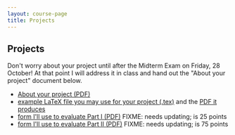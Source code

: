 ```yaml
---
layout: course-page
title: Projects
---
```


## Projects

Don't worry about your project until after the Midterm Exam on Friday, 28 October!  At that point I will address it in class and hand out the "About your project" document below.

  * [About your project (PDF)](assets/projects/description.pdf)
  * [example LaTeX file you may use for your project (.tex)](assets/projects/blank.tex) and the [PDF it produces](assets/projects/blank.pdf)
  * [form I'll use to evaluate Part I (PDF)](assets/projects/rubricI.pdf)  FIXME: needs updating; is 25 points
  * [form I'll use to evaluate Part II (PDF)](assets/projects/rubricII.pdf)  FIXME: needs updating; is 75 points
